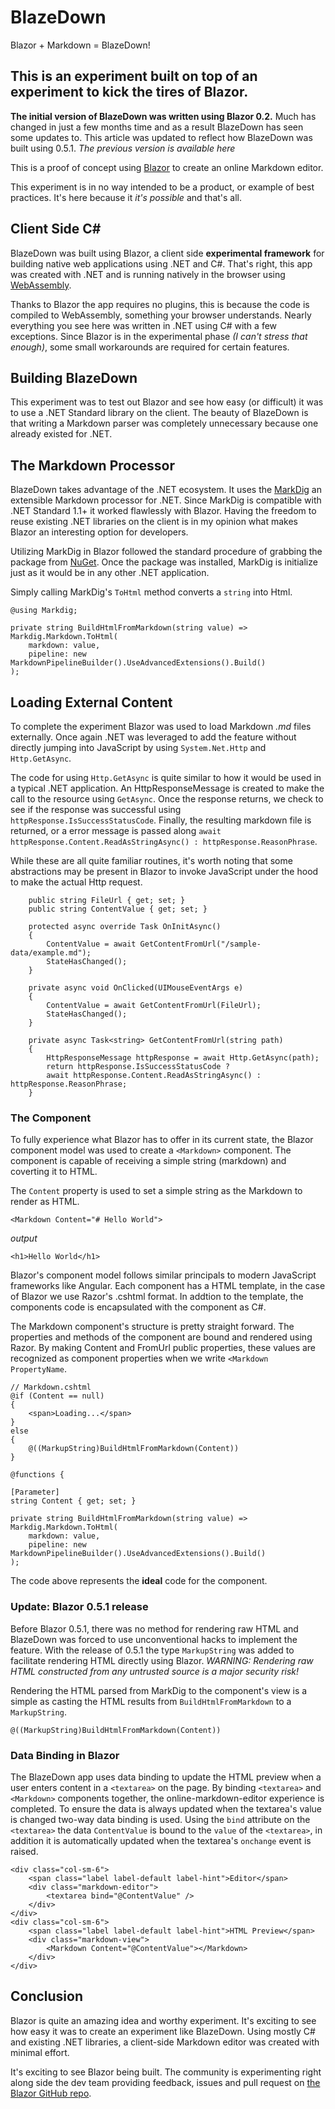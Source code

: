 # BlazeDown

Blazor + Markdown = BlazeDown!

## This is an experiment built on top of an experiment to kick the tires of **Blazor**. 

**The initial version of BlazeDown was written using Blazor 0.2.** Much has changed in just a few months time and as a result BlazeDown has seen some updates to. This article was updated to reflect how BlazeDown was built using 0.5.1. _The previous version is available here_

This is a proof of concept using [Blazor](https://blogs.msdn.microsoft.com/webdev/2018/07/25/blazor-0-5-0-experimental-release-now-available/) to create an online Markdown editor.

This experiment is in no way intended to be a product, or example of best practices. It's here because it *it's possible* and that's all.

## Client Side C#

BlazeDown was built using Blazor, a client side **experimental framework** for building native web applications using .NET and C#. That's right, this app was created with .NET and is running natively in the browser using [WebAssembly](https://blogs.msdn.microsoft.com/webdev/2018/02/06/blazor-experimental-project/).

Thanks to Blazor the app requires no plugins, this is because the code is compiled to WebAssembly, something your browser understands. Nearly everything you see here was written in .NET using C# with a few exceptions. Since Blazor is in the experimental phase *(I can't stress that enough)*, some small workarounds are required for certain features.

## Building BlazeDown

This experiment was to test out Blazor and see how easy (or difficult) it was to use a .NET Standard library on the client. The beauty of BlazeDown is that writing a Markdown parser was completely unnecessary because one already existed for .NET.

## The Markdown Processor

BlazeDown takes advantage of the .NET ecosystem. It uses the [MarkDig](https://www.nuget.org/packages/Markdig/) an extensible Markdown processor for .NET. Since MarkDig is compatible with .NET Standard 1.1+ it worked flawlessly with Blazor. Having the freedom to reuse existing .NET libraries on the client is in my opinion what makes Blazor an interesting option for developers.

Utilizing MarkDig in Blazor followed the standard procedure of grabbing the package from [NuGet](https://www.nuget.org). Once the package was installed, MarkDig is initialize just as it would be in any other .NET application.

Simply calling MarkDig's `ToHtml` method converts a `string` into Html.

```
@using Markdig;

private string BuildHtmlFromMarkdown(string value) => Markdig.Markdown.ToHtml(
    markdown: value,
    pipeline: new MarkdownPipelineBuilder().UseAdvancedExtensions().Build()
);
```

## Loading External Content

To complete the experiment Blazor was used to load Markdown _.md_ files externally. Once again .NET was leveraged to add the feature without directly jumping into JavaScript by using `System.Net.Http` and `Http.GetAsync`.

The code for using `Http.GetAsync` is quite similar to how it would be used in a typical .NET application. An HttpResponseMessage is created to make the call to the resource using `GetAsync`. Once the response returns, we check to see if the response was successful using `httpResponse.IsSuccessStatusCode`. Finally, the resulting markdown file is returned, or a error message is passed along `await httpResponse.Content.ReadAsStringAsync() : httpResponse.ReasonPhrase`.

While these are all quite familiar routines, it's worth noting that some abstractions may be present in Blazor to invoke JavaScript under the hood to make the actual Http request.

```
    public string FileUrl { get; set; }
    public string ContentValue { get; set; }

    protected async override Task OnInitAsync()
    {
        ContentValue = await GetContentFromUrl("/sample-data/example.md");
        StateHasChanged();
    }

    private async void OnClicked(UIMouseEventArgs e)
    {
        ContentValue = await GetContentFromUrl(FileUrl);
        StateHasChanged();
    }

    private async Task<string> GetContentFromUrl(string path)
    {
        HttpResponseMessage httpResponse = await Http.GetAsync(path);
        return httpResponse.IsSuccessStatusCode ?
        await httpResponse.Content.ReadAsStringAsync() : httpResponse.ReasonPhrase;
    }

```
### The Component

To fully experience what Blazor has to offer in its current state, the Blazor component model was used to create a `<Markdown>` component. The component is capable of receiving a simple string (markdown) and coverting it to HTML.

The `Content` property is used to set a simple string as the Markdown to render as HTML.

```<Markdown Content="# Hello World">```

_output_

```<h1>Hello World</h1>```

Blazor's component model follows similar principals to modern JavaScript frameworks like Angular. Each component has a HTML template, in the case of Blazor we use Razor's .cshtml format. In addtion to the template, the components code is encapsulated with the component as C#.

The Markdown component's structure is pretty straight forward. The properties and methods of the component are bound and rendered using Razor. By making Content and FromUrl public properties, these values are recognized as component properties when we write `<Markdown PropertyName`.

```
// Markdown.cshtml
@if (Content == null)
{
    <span>Loading...</span>
}
else
{
    @((MarkupString)BuildHtmlFromMarkdown(Content))
}

@functions {

[Parameter]
string Content { get; set; }

private string BuildHtmlFromMarkdown(string value) => Markdig.Markdown.ToHtml(
    markdown: value,
    pipeline: new MarkdownPipelineBuilder().UseAdvancedExtensions().Build()
);
```
The code above represents the **ideal** code for the component. 

### Update: Blazor 0.5.1 release 

Before Blazor 0.5.1, there was no method for rendering raw HTML and BlazeDown was forced to use unconventional hacks to implement the feature. With the release of 0.5.1 the type `MarkupString` was added to facilitate rendering HTML directly using Blazor. _WARNING: Rendering raw HTML constructed from any untrusted source is a major security risk!_

Rendering the HTML parsed from MarkDig to the component's view is a simple as casting the HTML results from `BuildHtmlFromMarkdown` to a `MarkupString`.

```
@((MarkupString)BuildHtmlFromMarkdown(Content))
```
### Data Binding in Blazor

The BlazeDown app uses data binding to update the HTML preview when a user enters content in a `<textarea>` on the page. By binding `<textarea>` and `<Markdown>` components together, the online-markdown-editor experience is completed. To ensure the data is always updated when the textarea's value is changed two-way data binding is used. Using the `bind` attribute on the `<textarea>` the data `ContentValue` is bound to the `value` of the `<textarea>`, in addition it is automatically updated when the textarea's `onchange` event is raised.

```
<div class="col-sm-6">
    <span class="label label-default label-hint">Editor</span>
    <div class="markdown-editor">
        <textarea bind="@ContentValue" />
    </div>
</div>
<div class="col-sm-6">
    <span class="label label-default label-hint">HTML Preview</span>
    <div class="markdown-view">
        <Markdown Content="@ContentValue"></Markdown>
    </div>
</div>

```
## Conclusion

Blazor is quite an amazing idea and worthy experiment. It's exciting to see how easy it was to create an experiment like BlazeDown. Using mostly C# and existing .NET libraries, a client-side Markdown editor was created with minimal effort.

It's exciting to see Blazor being built. The community is experimenting right along side the dev team providing feedback, issues and pull request on [the Blazor GitHub repo](https://github.com/aspnet/Blazor).